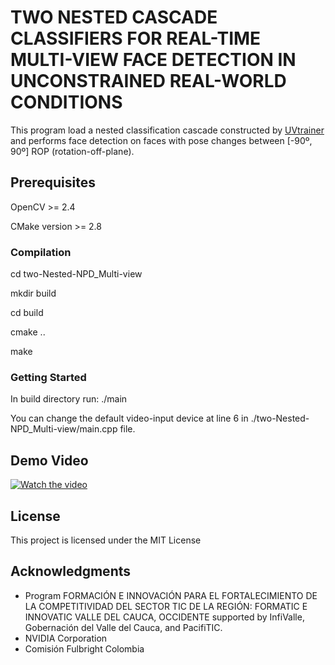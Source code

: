 # TWO NESTED CASCADE CLASSIFIERS FOR REAL-TIME MULTI-VIEW FACE DETECTION IN UNCONSTRAINED REAL-WORLD CONDITIONS

This program load a nested classification cascade constructed by [UVtrainer](https://github.com/roggerfq/multiview-npd/tree/master/UVtrainer) and performs face detection on faces with pose changes between [-90º, 90º] ROP (rotation-off-plane).

## Prerequisites

OpenCV >= 2.4

CMake version >= 2.8

### Compilation

cd two-Nested-NPD_Multi-view

mkdir build

cd build

cmake ..

make

### Getting Started

In build directory run: ./main 

You can change the default video-input device at line 6 in ./two-Nested-NPD_Multi-view/main.cpp file.

## Demo Video

[![Watch the video](https://github.com/roggerfq/multiview-npd/blob/master/two-Nested-NPD_Multi-view/results/face_detection_demo.png)](https://drive.google.com/file/d/1rTnx-kSE7PPMJmGL6viTbBOAIFw_fCLg/view?usp=sharing)

## License

This project is licensed under the MIT License

## Acknowledgments
* Program FORMACIÓN E INNOVACIÓN PARA EL FORTALECIMIENTO DE LA COMPETITIVIDAD DEL SECTOR TIC DE LA REGIÓN: FORMATIC E INNOVATIC VALLE DEL CAUCA, OCCIDENTE supported by InfiValle, Gobernación del Valle del Cauca, and PacifiTIC.
* NVIDIA Corporation
* Comisión Fulbright Colombia
